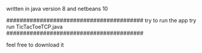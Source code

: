  
written in java version 8 and netbeans 10

#########################################
try to run the app try run TicTacToeTCP.java
#########################################

feel free to download it
